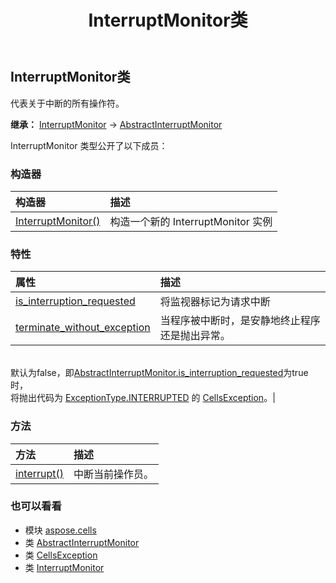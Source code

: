 ﻿---
title: InterruptMonitor类
second_title: Aspose.Cells for Python via .NET API 参考资料
description:
type: docs
weight: 950
url: /zh/python-net/aspose.cells/interruptmonitor/
is_root: false
---
##  InterruptMonitor类
代表关于中断的所有操作符。



**继承：** [InterruptMonitor](/cells/python-net/aspose.cells/interruptmonitor) → 
[AbstractInterruptMonitor](/cells/zh/python-net/aspose.cells/abstractinterruptmonitor)



InterruptMonitor 类型公开了以下成员：

### 构造器
|构造器|描述|
| :- | :- |
| [InterruptMonitor()](/cells/zh/python-net/aspose.cells/interruptmonitor/__init__/#) |构造一个新的 InterruptMonitor 实例|


### 特性
|属性|描述|
| :- | :- |
| [is_interruption_requested](/cells/zh/python-net/aspose.cells/interruptmonitor/is_interruption_requested) |将监视器标记为请求中断|
| [terminate_without_exception](/cells/zh/python-net/aspose.cells/interruptmonitor/terminate_without_exception) |当程序被中断时，是安静地终止程序还是抛出异常。<br/>默认为false，即[AbstractInterruptMonitor.is_interruption_requested](/cells/zh/python-net/aspose.cells/abstractinterruptmonitor#is_interruption_requested)为true时，<br/>将抛出代码为 [ExceptionType.INTERRUPTED](/cells/zh/python-net/aspose.cells/exceptiontype#INTERRUPTED) 的 [CellsException](/cells/zh/python-net/aspose.cells/cellsexception)。|


### 方法
|方法|描述|
| :- | :- |
| [interrupt()](/cells/zh/python-net/aspose.cells/interruptmonitor/interrupt/#) |中断当前操作员。|



### 也可以看看
* 模块 [aspose.cells](..)
* 类 [AbstractInterruptMonitor](/cells/zh/python-net/aspose.cells/abstractinterruptmonitor)
* 类 [CellsException](/cells/zh/python-net/aspose.cells/cellsexception)
* 类 [InterruptMonitor](/cells/zh/python-net/aspose.cells/interruptmonitor)
